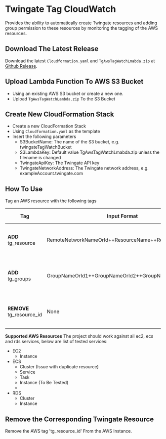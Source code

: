 # Twingate Tag CloudWatch

Provides the ability to automatically create Twingate resources and adding group permission to these resources by monitoring the tagging of the AWS resources.


## Download The Latest Release
Download the latest ```Cloudformation.yaml``` and ```TgAwsTagWatchLmabda.zip``` at [Github Release](https://github.com/Twingate-Labs/tg-aws-tag-sync/releases/latest).

## Upload Lambda Function To AWS S3 Bucket
- Using an existing AWS S3 bucket or create a new one.
- Upload ```TgAwsTagWatchLambda.zip``` To the S3 Bucket

## Create New CloudFormation Stack
- Create a new CloudFormation Stack
- Using ```Cloudformation.yaml``` as the template
- Insert the following parameters
  - S3BucketName: The name of the S3 bucket, e.g. twingateTagWatchBucket
  - S3LambdaKey: Default value TgAwsTagWatchLmabda.zip unless the filename is changed
  - TwingateApiKey: The Twingate API key
  - TwingateNetworkAddress: The Twingate network address, e.g. exampleAccount.twingate.com

  
## How To Use
Tag an AWS resource with the following tags

| Tag                       | Input Format                                         | Twingate Action                                   | AWS Action                                             |
|---------------------------|------------------------------------------------------|---------------------------------------------------|--------------------------------------------------------|
| **ADD** tg_resource       | RemoteNetworkNameOrId++ResourceName++ResourceAddress | Create the resource in the Twingate               | adding tg_resource_id to the AWS resource tag          |
| **ADD** tg_groups         | GroupNameOrId1++GroupNameOrId2++GroupNameOrId3...    | Add the defined groups into the Twingate resource | None                                                   |
| **REMOVE** tg_resource_id | None                                                 | Remove the resource in the Twingate               | Remove tg_groups and tg_resource from AWS resource tag |


**Supported AWS Resources**
The project should work against all ec2, ecs and rds services, below are list of tested services:
- EC2 
  - Instance
- ECS
  - Cluster (Issue with duplicate resource)
  - Service
  - Task
  - Instance (To Be Tested)
  - 
- RDS
  - Cluster
  - Instance

## Remove the Corresponding Twingate Resource
Remove the AWS tag 'tg_resource_id' From the AWS Instance.